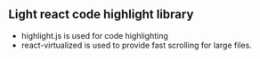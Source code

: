 ## Light react code highlight library

- highlight.js is used for code highlighting
- react-virtualized is used to provide fast scrolling for large files.